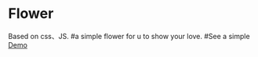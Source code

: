 # Flower
Based on css、JS.
#a simple flower for u to show your love.
#See a simple <a href="https://androad.github.io/Flower/" target="_Blank">Demo</a>
